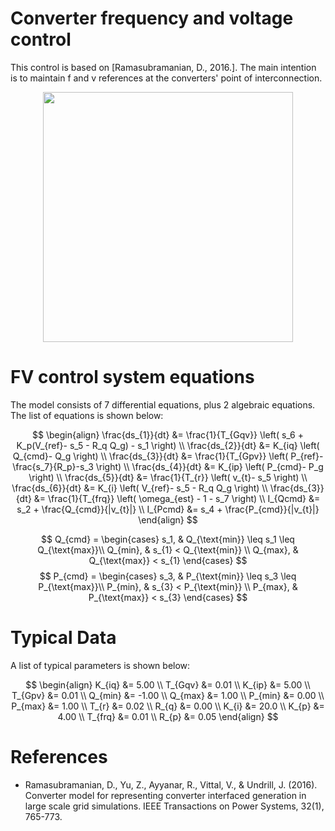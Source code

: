 # Converter frequency and voltage control
This control is based on [Ramasubramanian, D., 2016.]. The main intention is to maintain f and v references at the converters' point of interconnection.
<div align="center">
  <img src="https://github.com/user-attachments/assets/3ee38622-df1a-459b-8554-1532d05b529c" width="400">
</div>

# FV control system equations
The model consists of 7 differential equations, plus 2 algebraic equations. The list of equations is shown below:

$$
\begin{align}
\frac{ds_{1}}{dt} &= \frac{1}{T_{Gqv}} \left( s_6 + K_p(V_{ref}- s_5 - R_q Q_g) - s_1 \right) \\
\frac{ds_{2}}{dt} &= K_{iq} \left( Q_{cmd}- Q_g \right) \\
\frac{ds_{3}}{dt} &= \frac{1}{T_{Gpv}} \left( P_{ref}- \frac{s_7}{R_p}-s_3 \right) \\
\frac{ds_{4}}{dt} &= K_{ip} \left( P_{cmd}- P_g \right) \\
\frac{ds_{5}}{dt} &= \frac{1}{T_{r}}  \left( v_{t}- s_5 \right) \\
\frac{ds_{6}}{dt} &= K_{i} \left( V_{ref}- s_5 - R_q Q_g \right) \\
\frac{ds_{3}}{dt} &= \frac{1}{T_{frq}} \left( \omega_{est} - 1 - s_7 \right) \\
I_{Qcmd}          &= s_2 + \frac{Q_{cmd}}{|v_{t}|} \\
I_{Pcmd}          &= s_4 + \frac{P_{cmd}}{|v_{t}|}
\end{align}
$$

$$
Q_{cmd} =
\begin{cases} 
    s_1, & Q_{\text{min}} \leq s_1 \leq Q_{\text{max}}\\
    Q_{min}, & s_{1} < Q_{\text{min}}  \\
    Q_{max}, & Q_{\text{max}} < s_{1} 
\end{cases}
$$
$$
P_{cmd} =
\begin{cases} 
    s_3, & P_{\text{min}} \leq s_3 \leq P_{\text{max}}\\
    P_{min}, & s_{3} < P_{\text{min}}  \\
    P_{max}, & P_{\text{max}} < s_{3} 
\end{cases}
$$

# Typical Data
A list of typical parameters is shown below:

$$
\begin{align}
K_{iq} &= 5.00 \\
T_{Gqv} &= 0.01 \\
K_{ip} &= 5.00 \\
T_{Gpv} &= 0.01 \\
Q_{min} &= -1.00 \\
Q_{max} &= 1.00 \\
P_{min} &= 0.00 \\
P_{max} &= 1.00 \\
T_{r} &= 0.02 \\
R_{q} &= 0.00 \\
K_{i} &= 20.0 \\
K_{p} &= 4.00 \\
T_{frq} &= 0.01 \\
R_{p} &= 0.05
\end{align}
$$

# References
- Ramasubramanian, D., Yu, Z., Ayyanar, R., Vittal, V., & Undrill, J. (2016). Converter model for representing converter interfaced generation in large scale grid simulations. IEEE Transactions on Power Systems, 32(1), 765-773.
